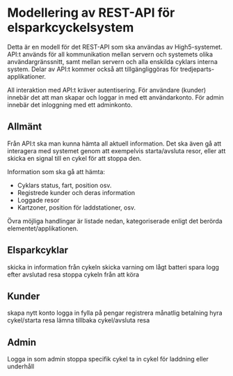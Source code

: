 # Modellering av REST-API för elsparkcyckelsystem

Detta är en modell för det REST-API som ska användas av High5-systemet. API:t används för all kommunikation
mellan servern och systemets olika användargränssnitt, samt mellan servern och alla enskilda cyklars interna system.
Delar av API:t kommer också att tillgängliggöras för tredjeparts-applikationer.

All interaktion med API:t kräver autentisering. För användare (kunder) innebär det att man skapar och loggar
in med ett användarkonto. För admin innebär det inloggning med ett adminkonto. 

## Allmänt

Från API:t ska man kunna hämta all aktuell information. Det ska även gå
att interagera med systemet genom att exempelvis starta/avsluta resor, eller att skicka en signal till en cykel för att 
stoppa den. 

Information som ska gå att hämta:

* Cyklars status, fart, position osv.
* Registrede kunder och deras information
* Loggade resor
* Kartzoner, position för laddstationer, osv.

Övra möjliga handlingar är listade nedan, kategoriserade enligt det berörda elementet/applikationen.

## Elsparkcyklar

skicka in information från cykeln
skicka varning om lågt batteri
spara logg efter avslutad resa
stoppa cykeln från att köra

## Kunder

skapa nytt konto
logga in
fylla på pengar
registrera månatlig betalning
hyra cykel/starta resa
lämna tillbaka cykel/avsluta resa

## Admin

Logga in som admin
stoppa specifik cykel
ta in cykel för laddning eller underhåll
